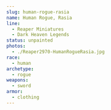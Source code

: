 ```yaml
---
slug: human-rogue-rasia
name: Human Rogue, Rasia
line:
  - Reaper Miniatures
  - Dark Heaven Legends
status: unpainted
photos:
  - ./Reaper2970-HumanRogueRasia.jpg
race:
  - human
archetype:
  - rogue
weapons:
  - sword
armor:
  - clothing
---
```

